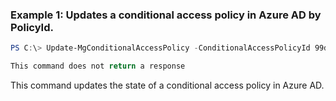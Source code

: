 ### Example 1: Updates a conditional access policy in Azure AD by PolicyId.
```powershell
PS C:\> Update-MgConditionalAccessPolicy -ConditionalAccessPolicyId 99dac946-5c4a-42de-ac16-76159af6a584 -State "disabled"

This command does not return a response
```

This command updates the state of a conditional access policy in Azure AD.

